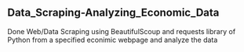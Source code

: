 ## Data_Scraping-Analyzing_Economic_Data
Done Web/Data Scraping using BeautifulScoup and requests library of Python from a specified econimic webpage and analyze the data
